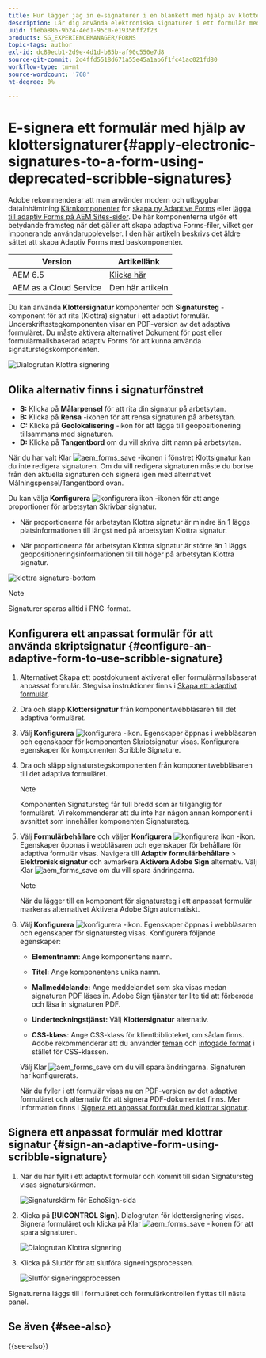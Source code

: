 ```yaml
---
title: Hur lägger jag in e-signaturer i en blankett med hjälp av klottersignaturer?
description: Lär dig använda elektroniska signaturer i ett formulär med hjälp av klottersignaturer.
uuid: ffeba886-9b24-4ed1-95c0-e19356ff2f23
products: SG_EXPERIENCEMANAGER/FORMS
topic-tags: author
exl-id: dc89ecb1-2d9e-4d1d-b85b-af90c550e7d8
source-git-commit: 2d4ffd5518d671a55e45a1ab6f1fc41ac021fd80
workflow-type: tm+mt
source-wordcount: '708'
ht-degree: 0%

---
```


# E-signera ett formulär med hjälp av klottersignaturer{#apply-electronic-signatures-to-a-form-using-deprecated-scribble-signatures}

<span class="preview"> Adobe rekommenderar att man använder modern och utbyggbar datainhämtning [Kärnkomponenter](https://experienceleague.adobe.com/docs/experience-manager-core-components/using/adaptive-forms/introduction.html) for [skapa ny Adaptive Forms](/help/forms/creating-adaptive-form-core-components.md) eller [lägga till adaptiv Forms på AEM Sites-sidor](/help/forms/create-or-add-an-adaptive-form-to-aem-sites-page.md). De här komponenterna utgör ett betydande framsteg när det gäller att skapa adaptiva Forms-filer, vilket ger imponerande användarupplevelser. I den här artikeln beskrivs det äldre sättet att skapa Adaptiv Forms med baskomponenter. </span>

| Version | Artikellänk |
| -------- | ---------------------------- |
| AEM 6.5 | [Klicka här](https://experienceleague.adobe.com/docs/experience-manager-65/forms/adaptive-forms-basic-authoring/signing-forms-using-scribble.html) |
| AEM as a Cloud Service | Den här artikeln |


Du kan använda **Klottersignatur** komponenter och **Signatursteg** -komponent för att rita (Klottra) signatur i ett adaptivt formulär. Underskriftsstegkomponenten visar en PDF-version av det adaptiva formuläret. Du måste aktivera alternativet Dokument för post eller formulärmallsbaserad adaptiv Forms för att kunna använda signaturstegskomponenten.

![Dialogrutan Klottra signering](assets/scribble-signature.png)

## Olika alternativ finns i signaturfönstret

* **S:** Klicka på **Målarpensel** för att rita din signatur på arbetsytan.
* **B:** Klicka på **Rensa** -ikonen för att rensa signaturen på arbetsytan.
* **C:** Klicka på **Geolokalisering** -ikon för att lägga till geopositionering tillsammans med signaturen.
* **D:** Klicka på **Tangentbord** om du vill skriva ditt namn på arbetsytan.

När du har valt Klar ![aem_forms_save](assets/aem_forms_save.png) -ikonen i fönstret Klottsignatur kan du inte redigera signaturen. Om du vill redigera signaturen måste du bortse från den aktuella signaturen och signera igen med alternativet Målningspensel/Tangentbord ovan.

Du kan välja **Konfigurera** ![konfigurera ikon](assets/configure.png) -ikonen för att ange proportioner för arbetsytan Skrivbar signatur.
* När proportionerna för arbetsytan Klottra signatur är mindre än 1 läggs platsinformationen till längst ned på arbetsytan Klottra signatur.


* När proportionerna för arbetsytan Klottra signatur är större än 1 läggs geopositioneringsinformationen till till höger på arbetsytan Klottra signatur.


![klottra signature-bottom](assets/scribble-signature-aspectratio.PNG)



>[!NOTE]
>
>Signaturer sparas alltid i PNG-format.
>

## Konfigurera ett anpassat formulär för att använda skriptsignatur {#configure-an-adaptive-form-to-use-scribble-signature}

1. Alternativet Skapa ett postdokument aktiverat eller formulärmallsbaserat anpassat formulär. Stegvisa instruktioner finns i [Skapa ett adaptivt formulär](creating-adaptive-form.md).
1. Dra och släpp **Klottersignatur** från komponentwebbläsaren till det adaptiva formuläret.
1. Välj **Konfigurera** ![konfigurera](assets/configure.png) -ikon. Egenskaper öppnas i webbläsaren och egenskaper för komponenten Skriptsignatur visas. Konfigurera egenskaper för komponenten Scribble Signature.
1. Dra och släpp signaturstegskomponenten från komponentwebbläsaren till det adaptiva formuläret.

   >[!NOTE]
   >
   >Komponenten Signatursteg får full bredd som är tillgänglig för formuläret. Vi rekommenderar att du inte har någon annan komponent i avsnittet som innehåller komponenten Signatursteg.

1. Välj **Formulärbehållare** och väljer **Konfigurera** ![konfigurera ikon](assets/configure.png) -ikon. Egenskaper öppnas i webbläsaren och egenskaper för behållare för adaptiva formulär visas. Navigera till **Adaptiv formulärbehållare** > **Elektronisk signatur** och avmarkera **Aktivera Adobe Sign** alternativ. Välj Klar ![aem_forms_save](assets/aem_forms_save.png) om du vill spara ändringarna.

   >[!NOTE]
   >
   >När du lägger till en komponent för signatursteg i ett anpassat formulär markeras alternativet Aktivera Adobe Sign automatiskt.

1. Välj **Konfigurera** ![konfigurera](assets/configure.png) -ikon. Egenskaper öppnas i webbläsaren och egenskaper för signatursteg visas. Konfigurera följande egenskaper:

   * **Elementnamn**: Ange komponentens namn.

   * **Titel:** Ange komponentens unika namn.
   * **Mallmeddelande:** Ange meddelandet som ska visas medan signaturen PDF läses in. Adobe Sign tjänster tar lite tid att förbereda och läsa in signaturen PDF.
   * **Underteckningstjänst:** Välj **Klottersignatur** alternativ.

   * **CSS-klass**: Ange CSS-klass för klientbiblioteket, om sådan finns. Adobe rekommenderar att du använder [teman](themes.md) och [infogade format](inline-style-adaptive-forms.md) i stället för CSS-klassen.

   Välj Klar ![aem_forms_save](assets/aem_forms_save.png) om du vill spara ändringarna. Signaturen har konfigurerats.

   När du fyller i ett formulär visas nu en PDF-version av det adaptiva formuläret och alternativ för att signera PDF-dokumentet finns. Mer information finns i [Signera ett anpassat formulär med klottrar signatur](signing-forms-using-scribble.md#sign-an-adaptive-form-using-scribble-signature).

## Signera ett anpassat formulär med klottrar signatur {#sign-an-adaptive-form-using-scribble-signature}

1. När du har fyllt i ett adaptivt formulär och kommit till sidan Signatursteg visas signaturskärmen.

   ![Signaturskärm för EchoSign-sida](assets/esignscribblesign.jpg)

1. Klicka på **[!UICONTROL Sign]**. Dialogrutan för klottersignering visas. Signera formuläret och klicka på Klar ![aem_forms_save](assets/aem_forms_save.png) -ikonen för att spara signaturen.

   ![Dialogrutan Klottra signering](assets/scribblewidget.png)

1. Klicka på Slutför för att slutföra signeringsprocessen.

   ![Slutför signeringsprocessen](assets/scribblecomplete.jpg)

Signaturerna läggs till i formuläret och formulärkontrollen flyttas till nästa panel.

## Se även {#see-also}

{{see-also}}